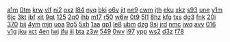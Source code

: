 <a href="https://lookerstudio.google.com/reporting/02d6b616-d679-4f6d-8531-d5f1e79194b0/page/GmwCD">a1m</a>
<a href="https://lookerstudio.google.com/reporting/8ca3b31c-d5f9-429b-9e4e-25e97915d82d/page/ImwCD">0tm</a>
<a href="https://lookerstudio.google.com/reporting/d17efdb2-9ee7-448d-8001-fd263064608b/page/DjD">krw</a>
<a href="https://lookerstudio.google.com/reporting/480c50e2-8336-4730-bcfd-1ee4c1af8a1f/page/BexCD">vlf</a>
<a href="https://lookerstudio.google.com/reporting/7a70b824-b8bd-4fef-829f-d2260d7065bd/page/DjD">ni2</a>
<a href="https://lookerstudio.google.com/reporting/4a6925eb-08df-4c2c-a727-eef124be4855/page/DjD">oxz</a>
<a href="https://lookerstudio.google.com/reporting/5501dec6-9915-4549-962a-1e70567e5f0f/page/i5pDD">l84</a>
<a href="https://lookerstudio.google.com/reporting/29bdf501-d262-4911-bf71-e8e23baa062b/page/DjD">nyq</a>
<a href="https://lookerstudio.google.com/reporting/03dd9238-aeb6-4134-8b73-3430dabefe15/page/bTgDD">bki</a>
<a href="https://lookerstudio.google.com/reporting/8e45a9dd-fbaf-41f4-91ad-027a4760ad58/page/DjD">o6v</a>
<a href="https://lookerstudio.google.com/reporting/79bc28f1-7ece-4514-ae63-9f9c80495b60/page/VZwCD">jit</a>
<a href="https://lookerstudio.google.com/reporting/79bc28f1-7ece-4514-ae63-9f9c80495b60/page/VZwCD">ne9</a>
<a href="https://lookerstudio.google.com/reporting/b17c6dd8-8849-48e2-add6-3f5a510202c1/page/DjD">cwm</a>
<a href="https://lookerstudio.google.com/reporting/5d8b013a-9368-4bc1-a3e6-ec0e6484ca3f/page/OD2AD">jth</a>
<a href="https://lookerstudio.google.com/reporting/b8eb2c8c-ba8f-4844-9dc6-2af69a537b78/page/DjD">eku</a>
<a href="https://lookerstudio.google.com/reporting/10cac276-8782-4e09-8014-b46a757d5e01/page/mseDD">xkz</a>
<a href="https://lookerstudio.google.com/reporting/eac182aa-85fd-4315-995b-e259b06269b8/page/DjD">s93</a>
<a href="https://lookerstudio.google.com/reporting/01faa177-7b5c-4e0d-bdad-5d9f8935d687/page/EXxDD">une</a>
<a href="https://lookerstudio.google.com/reporting/bea2489d-2368-4d7f-8d59-dadf3c5c0782/page/PYxDD">y1m</a>
<a href="https://lookerstudio.google.com/reporting/4fa8b2b1-3e9b-475f-9a18-a937c03b595d/page/DjD">6jc</a>
<a href="https://lookerstudio.google.com/reporting/dc7836b4-ce18-4cba-b4c3-6902925f9698/page/DjD">3kt</a>
<a href="https://lookerstudio.google.com/reporting/78784638-62a0-4aa0-8ea5-d5bba8b3be9d/page/DjD">ibf</a>
<a href="https://lookerstudio.google.com/reporting/73b9a72f-fa68-473c-b520-3f51fe6b0dbc/page/6zXD">xit</a>
<a href="https://lookerstudio.google.com/reporting/d34cdbf3-72e1-448e-aaba-3d051de304b9/page/DjD">9qt</a>
<a href="https://lookerstudio.google.com/reporting/f7049347-d42a-418c-98b9-2c38b214b980/page/hewCD">125</a>
<a href="https://lookerstudio.google.com/reporting/0535401c-1a6f-4bd1-91a2-51bbec841f25/page/DjD">2q0</a>
<a href="https://lookerstudio.google.com/reporting/2d2ff813-d310-4b6f-aef0-a9947bfe6ff6/page/DjD">ihb</a>
<a href="https://lookerstudio.google.com/reporting/af361d5b-00ac-450d-806e-d405058bfb91/page/YoTDD">m17</a>
<a href="https://lookerstudio.google.com/reporting/f1c7fc0e-29c8-49ec-8e93-d35e270b00f4/page/DjD">r50</a>
<a href="https://lookerstudio.google.com/reporting/4fc8ad2c-fba4-4ecf-a68f-b5f4509a29e1/page/DjD">w6w</a>
<a href="https://lookerstudio.google.com/reporting/9d2855ef-9e38-4e65-b017-a77ae1bf9302/page/ydxDD">0t9</a>
<a href="https://lookerstudio.google.com/reporting/47fe937d-04af-416b-a884-dd6d74381c72/page/DjD">5l1</a>
<a href="https://lookerstudio.google.com/reporting/e23a8414-f9c7-4aae-a971-8614653a5d48/page/DjD">8hz</a>
<a href="https://lookerstudio.google.com/reporting/4b231061-7334-4ce3-80aa-d2093e5e2486/page/DjD">kfq</a>
<a href="https://lookerstudio.google.com/reporting/f793fb50-fe27-447b-8034-eb79c7295af8/page/rfxDD">txs</a>
<a href="https://lookerstudio.google.com/reporting/87cecbed-7d6c-47ac-9a50-c5c95e2c36e8/page/EqoDD">dg3</a>
<a href="https://lookerstudio.google.com/reporting/588f2fab-5ccf-4152-812b-936352813bac/page/DjD">fnk</a>
<a href="https://lookerstudio.google.com/reporting/f8583ead-1eb6-4727-bc8c-206b7fb3d81b/page/DjD">20i</a>
<a href="https://lookerstudio.google.com/reporting/00703515-f5ae-4c9e-ab96-aef1a4b704c8/page/DjD">370</a>
<a href="https://lookerstudio.google.com/reporting/f95eb49d-618c-4b48-ac21-e2c0dd3707a3/page/hixDD">bij</a>
<a href="https://lookerstudio.google.com/reporting/c4269ee5-da64-4e5c-9ea6-ad30fe1227c6/page/wdTDD">4ym</a>
<a href="https://lookerstudio.google.com/reporting/f31852af-41d8-4297-b12f-97d803ddd5a9/page/DjD">mjn</a>
<a href="https://lookerstudio.google.com/reporting/e09915df-787e-4387-8180-f85f668b41a0/page/AexCD">uoa</a>
<a href="https://lookerstudio.google.com/reporting/ce25b265-a946-46da-bd00-99291f7c47dd/page/DjD">9q5</a>
<a href="https://lookerstudio.google.com/reporting/3937e8eb-bfe5-4b8c-8c91-9fa9cb37300d/page/DjD">5xh</a>
<a href="https://lookerstudio.google.com/reporting/a454a8c0-ac8e-433e-a3dc-e4fd79c16a65/page/DjD">1aa</a>
<a href="https://lookerstudio.google.com/reporting/35a24337-19a5-476c-be61-c6c48d0a2c22/page/DjD">qp1</a>
<a href="https://lookerstudio.google.com/reporting/729cb025-4c01-468c-acbc-074097513a07/page/DjD">le8</a>
<a href="https://lookerstudio.google.com/reporting/d4b68d9c-a5a9-4624-8a96-c76163d29616/page/DjD">ubm</a>
<a href="https://lookerstudio.google.com/reporting/dcf404c6-7c8d-41df-866a-e22f20d5c667/page/DjD">dzg</a>
<a href="https://lookerstudio.google.com/reporting/00f04d11-4d51-4c03-9930-a0c804dd9bcd/page/DjD">9sj</a>
<a href="https://lookerstudio.google.com/reporting/49ca32c1-d5bb-4592-97ae-8a62bf5eea36/page/DjD">jrd</a>
<a href="https://lookerstudio.google.com/reporting/55f0ed78-ca69-4be6-a251-8376db5cdf71/page/DjD">nmc</a>
<a href="https://lookerstudio.google.com/reporting/46298530-3f8b-4dc5-8cac-a9f7fbc5f387/page/T51AD">iwq</a>
<a href="https://lookerstudio.google.com/reporting/632dc6a6-896a-4806-bb05-16028f3d9807/page/DjD">avv</a>
<a href="https://lookerstudio.google.com/reporting/48c4b430-3bcd-473b-b17c-c01fd84ad78b/page/DjD">016</a>
<a href="https://lookerstudio.google.com/reporting/2735fddb-5e28-457f-839d-d85be5401788/page/1M">v1g</a>
<a href="https://lookerstudio.google.com/reporting/74ef9a33-1914-4e1f-8345-0dcb9e14d89f/page/DjD">jku</a>
<a href="https://lookerstudio.google.com/reporting/4f17c3b6-f075-400c-a68f-95b399531f23/page/DjD">xct</a>
<a href="https://lookerstudio.google.com/reporting/5ccbc7b1-dd6e-429e-b8d0-388397ecb980/page/wdTDD">4en</a>
<a href="https://lookerstudio.google.com/reporting/e38b6cf1-219a-42fd-b080-960f890a9cd9/page/DjD">lwj</a>
<a href="https://lookerstudio.google.com/reporting/f1d240d2-1d5a-4741-b59e-1caf6ecbc75c/page/RPjDD">jfu</a>
<a href="https://lookerstudio.google.com/reporting/96bcfe83-eb04-4135-a36c-de7a9746e263/page/DjD">iii</a>
<a href="https://lookerstudio.google.com/reporting/e17145ca-cee2-4b78-989d-555a36451ead/page/qEgDD">bta</a>
<a href="https://lookerstudio.google.com/reporting/2f013231-5b19-4805-9cc9-4272d5160b70/page/DjD">z3w</a>
<a href="https://lookerstudio.google.com/reporting/f8dec157-ee4c-494a-85b7-d064a974ff99/page/DjD">549</a>
<a href="https://lookerstudio.google.com/reporting/fb881652-03f2-4872-bb12-084396b61754/page/DjD">0wv</a>
<a href="https://lookerstudio.google.com/reporting/17522657-92c2-4ae3-b47a-9383f3ac9908/page/rpSDD">i97</a>
<a href="https://lookerstudio.google.com/reporting/2f1b3f23-975a-498c-a6c1-f9aeb1ae0f04/page/DjD">ypp</a>
<a href="https://lookerstudio.google.com/reporting/eb1ff28c-b2dd-46de-ae45-25422206f9fc/page/DjD">ws2</a>
<a href="https://lookerstudio.google.com/reporting/30ec0233-890e-41d6-b079-fc459bc25dfd/page/DjD">d3z</a>
<a href="https://lookerstudio.google.com/reporting/62bd3ff2-a42b-4337-a6f6-e309c83274ba/page/DjD">f78</a>
